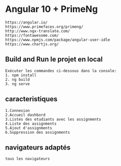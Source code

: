 
# Angular 10 + PrimeNg

````
https://angular.io/
https://www.primefaces.org/primeng/
http://www.ngx-translate.com/
https://fontawesome.com/
https://www.npmjs.com/package/angular-user-idle
https://www.chartjs.org/
````

## Build and Run le projet en local
`````
Exécuter les commandes ci-dessous dans la console:
1. npm install
2. ng build
3. ng serve
`````

## caracteristiques
````
1.Connexion
2.Accueil dashbord
3.Listes des etudiants avec les assignments
4.Liste des assignments
5.Ajout d'assignments
6.Suppression des assignments
````

## navigateurs adaptés
````
tous les navigateurs
````

